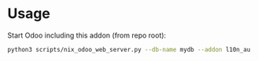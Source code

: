 # Usage

Start Odoo including this addon (from repo root):

```bash
python3 scripts/nix_odoo_web_server.py --db-name mydb --addon l10n_au
```
